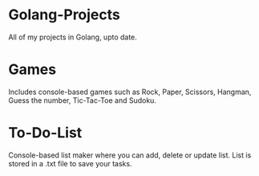 # Golang-Projects
All of my projects in Golang, upto date.

# Games
Includes console-based games such as Rock, Paper, Scissors, Hangman, Guess the number, Tic-Tac-Toe and Sudoku.

# To-Do-List
Console-based list maker where you can add, delete or update list. List is stored in a .txt file to save your tasks.
